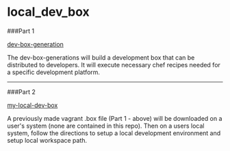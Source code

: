 # local_dev_box

###Part 1

[dev-box-generation](https://github.com/stelligent/local_dev_box/tree/master/dev-box-generation)

The dev-box-generations will build a development box that can be distributed to developers. It will execute necessary chef recipes needed for a specific development platform.

--------------------------------------------------------------

###Part 2

[my-local-dev-box](https://github.com/stelligent/local_dev_box/tree/master/my-local-dev-box)

A previously made vagrant .box file (Part 1 - above) will be downloaded on a user's system (none are contained in this repo). Then on a users local system, follow the directions to setup a local development environment and setup local workspace path.


